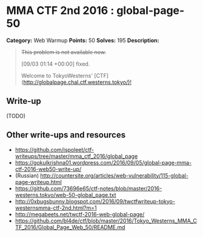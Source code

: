 # MMA CTF 2nd 2016 : global-page-50

**Category:** Web Warmup
**Points:** 50
**Solves:** 195
**Description:**

> ~~This problem is not available now.~~
>
> [09/03 01:14 +00:00] fixed.
>
>
> Welcome to TokyoWesterns' [CTF](<http://globalpage.chal.ctf.westerns.tokyo/)!>


## Write-up

(TODO)

## Other write-ups and resources

* https://github.com/ispoleet/ctf-writeups/tree/master/mma_ctf_2016/global_page
* https://gokulkrishna01.wordpress.com/2016/09/05/global-page-mma-ctf-2016-web50-write-up/
* (Russian) http://countersite.org/articles/web-vulnerability/115-global-page-writeup.html
* https://github.com/73696e65/ctf-notes/blob/master/2016-westerns.tokyo/web-50-global_page.txt
* http://0xbugsbunny.blogspot.com/2016/09/twctfwriteup-tokyo-westernsmma-ctf-2nd.html?m=1
* http://megabeets.net/twctf-2016-web-global-page/
* https://github.com/bl4de/ctf/blob/master/2016/Tokyo_Westerns_MMA_CTF_2016/Global_Page_Web_50/README.md
